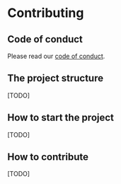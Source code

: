 # Contributing

## Code of conduct

Please read our [code of conduct](./CODE_OF_CONDUCT.md).

## The project structure

[TODO]

## How to start the project

[TODO]

## How to contribute

[TODO]
